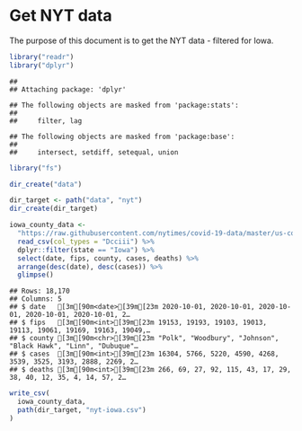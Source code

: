 Get NYT data
================

The purpose of this document is to get the NYT data - filtered for Iowa.

``` r
library("readr")
library("dplyr")
```

    ## 
    ## Attaching package: 'dplyr'

    ## The following objects are masked from 'package:stats':
    ## 
    ##     filter, lag

    ## The following objects are masked from 'package:base':
    ## 
    ##     intersect, setdiff, setequal, union

``` r
library("fs")
```

``` r
dir_create("data")

dir_target <- path("data", "nyt")
dir_create(dir_target)
```

``` r
iowa_county_data <- 
  "https://raw.githubusercontent.com/nytimes/covid-19-data/master/us-counties.csv" %>%
  read_csv(col_types = "Dcciii") %>%
  dplyr::filter(state == "Iowa") %>%
  select(date, fips, county, cases, deaths) %>%
  arrange(desc(date), desc(cases)) %>%
  glimpse()
```

    ## Rows: 18,170
    ## Columns: 5
    ## $ date   [3m[90m<date>[39m[23m 2020-10-01, 2020-10-01, 2020-10-01, 2020-10-01, 2020-10-01, 2…
    ## $ fips   [3m[90m<int>[39m[23m 19153, 19193, 19103, 19013, 19113, 19061, 19169, 19163, 19049,…
    ## $ county [3m[90m<chr>[39m[23m "Polk", "Woodbury", "Johnson", "Black Hawk", "Linn", "Dubuque"…
    ## $ cases  [3m[90m<int>[39m[23m 16304, 5766, 5220, 4590, 4268, 3539, 3525, 3193, 2888, 2269, 2…
    ## $ deaths [3m[90m<int>[39m[23m 266, 69, 27, 92, 115, 43, 17, 29, 38, 40, 12, 35, 4, 14, 57, 2…

``` r
write_csv(
  iowa_county_data,
  path(dir_target, "nyt-iowa.csv")
)
```
